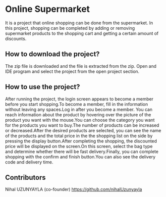 # Online Supermarket
It is a project that online shopping can be done from the supermarket.
In this project, shopping can be completed by adding or removing supermarket products to the shopping cart and getting a certain amount of discounts.

## How to download the project?
The zip file is downloaded and the file is extracted from the zip. Open and IDE program and select the project from the open project section.

## How to use the project?
After running the project, the login screen appears to become a member before you start shopping.To become a member, fill in the
information without leaving any spaces.Log in after you become a member. You can reach information about the product by hovering over the
picture of the product you want with the mouse.You can choose the category you want for the products you want to buy.The number of
products can be increased or decreased.After the desired products are selected, you can see the name of the products and the total price in the
the shopping list on the side by pressing the display button.After completing the shopping, the discounted price will be displayed on the
screen.On this screen, select the bag type and determine whether there will be fast delivery.Finally, you can complete shopping with the confirm
and finish button.You can also see the delivery code and delivery time.

## Contributors
Nihal UZUNYAYLA (co-founder) https://github.com/nihalUzunyayla
